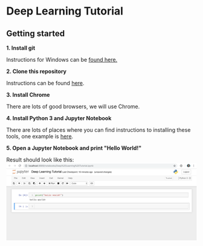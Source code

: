 # Deep Learning Tutorial

## Getting started

**1. Install git**

Instructions for Windows can be [found here.](https://www.atlassian.com/git/tutorials/install-git#windows)

**2. Clone this repository**

Instructions can be found [here](https://help.github.com/articles/cloning-a-repository/).

**3. Install Chrome**

There are lots of good browsers, we will use Chrome.

**4. Install Python 3 and Jupyter Notebook**

There are lots of places where you can find instructions to installing these tools, one example is [here](https://jupyter.readthedocs.io/en/latest/install.html#new-to-python-and-jupyter).

**5. Open a Jupyter Notebook and print "Hello World!"**

Result should look like this:
<img align="left" src="https://github.com/langkilde/deeplearningtutorial/blob/master/example_1.png">


